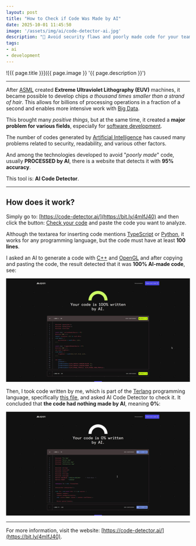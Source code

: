 ```yaml
---
layout: post
title: "How to Check if Code Was Made by AI"
date: 2025-10-01 11:45:50
image: '/assets/img/ai/code-detector-ai.jpg'
description: "🤖 Avoid security flaws and poorly made code for your team."
tags:
- ai
- development
---
```


![{{ page.title }}]({{ page.image }} '{{ page.description }}')

---

After [ASML](https://www.asml.com/en) created **Extreme Ultraviolet Lithography (EUV)** machines, it became possible to develop chips *a thousand times smaller than a strand of hair*. This allows for billions of processing operations in a fraction of a second and enables more intensive work with [Big Data](https://simple.wikipedia.org/wiki/Big_data).

This brought many *positive things*, but at the same time, it created a **major problem for various fields**, especially for [software development](https://terminalroot.com/tags#desenvolvimento).

The number of codes generated by [Artificial Intelligence](https://terminalroot.com/tags#ia) has caused many problems related to security, readability, and various other factors.

And among the technologies developed to avoid "*poorly made*" code, usually **PROCESSED by AI**, there is a website that detects it with **95% accuracy**.

This tool is: **AI Code Detector**.

---

## How does it work?
Simply go to: [https://code-detector.ai/](https://bit.ly/4mIfJ40) and then click the button: [Check your code](https://bit.ly/4pLnqcF) and paste the code you want to analyze.

Although the textarea for inserting code mentions [TypeScript](https://terminalroot.com/tags#typescript) or [Python](https://terminalroot.com/tags#python), it works for any programming language, but the code must have at least **100 lines**.

I asked an AI to generate a code with [C++](https://terminalroot.com/tags#cpp) and [OpenGL](https://terminalroot.com/tags#opengl) and after copying and pasting the code, the result detected that it was **100% AI-made code**, see:

[![made IA](/assets/img/ai/ai-code-check.jpg)](/assets/img/ai/ai-code-check.jpg)

Then, I took code written by me, which is part of the [Terlang](https://github.com/terroo/terlang) programming language, specifically [this file](https://github.com/terroo/terlang/blob/main/src/Ter.cpp), and asked AI Code Detector to check it. It concluded that **the code had nothing made by AI**, meaning **0%**:

[![No AI code](/assets/img/ai/noai-code-check.jpg)](/assets/img/ai/noai-code-check.jpg)

---

For more information, visit the website: [https://code-detector.ai/](https://bit.ly/4mIfJ40).

